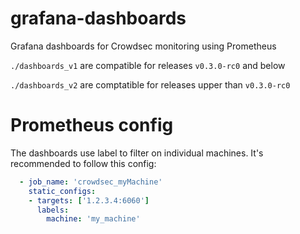 # grafana-dashboards
Grafana dashboards for Crowdsec monitoring using Prometheus


`./dashboards_v1` are compatible for releases `v0.3.0-rc0` and below

`./dashboards_v2` are comptatible for releases upper than `v0.3.0-rc0`


# Prometheus config
The dashboards use label to filter on individual machines. It's recommended to follow this config:

```yaml
  - job_name: 'crowdsec_myMachine'
    static_configs:
    - targets: ['1.2.3.4:6060']
      labels:
        machine: 'my_machine'
```
